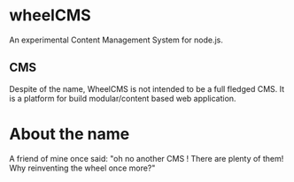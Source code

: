 wheelCMS
========

An experimental Content Management System for node.js.

CMS
---

Despite of the name, WheelCMS is not intended to be a full fledged CMS. It is a platform for build modular/content based web application.

About the name
==============
A friend of mine once said: "oh no another CMS ! There are plenty of them! Why reinventing the wheel once more?"

